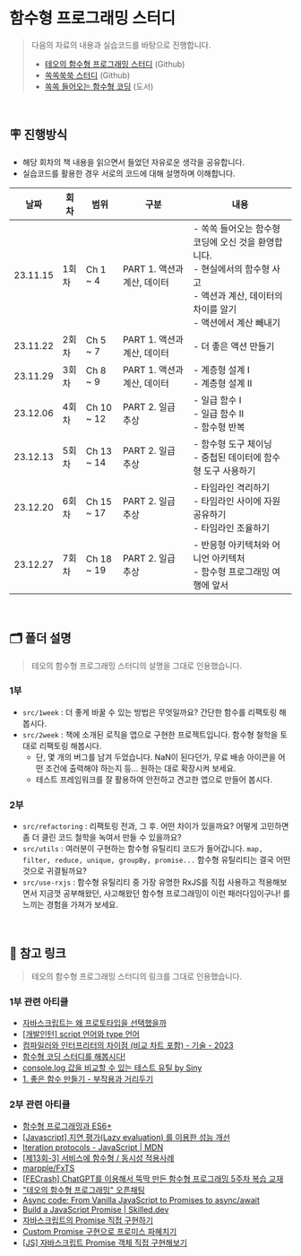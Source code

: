 # 함수형 프로그래밍 스터디

> 다음의 자료의 내용과 실습코드를 바탕으로 진행합니다.
> - [테오의 함수형 프로그래밍 스터디](https://github.com/pagers-org/FunctionalProgramming) (Github)
> - [쏙쏙쑥쑥 스터디](https://github.com/function-and-mountain/functional-coding-nutshell) (Github)
> - [쏙쏙 들어오는 함수형 코딩](https://www.yes24.com/Product/Goods/108748841) (도서)

<br />

## 🪧 진행방식

- 해당 회차의 책 내용을 읽으면서 들었던 자유로운 생각을 공유합니다.
- 실습코드를 활용한 경우 서로의 코드에 대해 설명하며 이해합니다.

|날짜|회차|범위|구분|내용|
|---|------|---|---|---|
|23.11.15|1회차|Ch 1 ~ 4|PART 1. 액션과 계산, 데이터|- 쏙쏙 들어오는 함수형 코딩에 오신 것을 환영합니다.<br />- 현실에서의 함수형 사고<br/>- 액션과 계산, 데이터의 차이를 알기<br />- 액션에서 계산 빼내기|
|23.11.22|2회차|Ch 5 ~ 7|PART 1. 액션과 계산, 데이터|- 더 좋은 액션 만들기|
|23.11.29|3회차|Ch 8 ~ 9|PART 1. 액션과 계산, 데이터|- 계층형 설계 I<br />- 계층형 설계 II|
|23.12.06|4회차|Ch 10 ~ 12|PART 2. 일급 추상|- 일급 함수 I<br />- 일급 함수 II<br />- 함수형 반복|
|23.12.13|5회차|Ch 13 ~ 14|PART 2. 일급 추상|- 함수형 도구 체이닝<br />- 중첩된 데이터에 함수형 도구 사용하기|
|23.12.20|6회차|Ch 15 ~ 17|PART 2. 일급 추상|- 타임라인 격리하기<br />- 타임라인 사이에 자원 공유하기<br />- 타임라인 조율하기|
|23.12.27|7회차|Ch 18 ~ 19|PART 2. 일급 추상|- 반응형 아키텍처와 어니언 아키텍처<br />- 함수형 프로그래밍 여행에 앞서|

<br />

## 🗂️ 폴더 설명

> 테오의 함수형 프로그래밍 스터디의 설명을 그대로 인용했습니다.

### 1부
- `src/1week` : 더 좋게 바꿀 수 있는 방법은 무엇일까요? 간단한 함수를 리팩토링 해봅시다.
- `src/2week` : 책에 소개된 로직을 앱으로 구현한 프로젝트입니다. 함수형 철학을 토대로 리팩토링 해봅시다.
  - 단, 몇 개의 버그를 남겨 두었습니다. NaN이 된다던가, 무료 배송 아이콘을 어떤 조건에 출력해야 하는지 등... 원하는 대로 확장시켜 보세요.
  - 테스트 프레임워크를 잘 활용하여 안전하고 견고한 앱으로 만들어 봅시다.

### 2부
- `src/refactoring` : 리팩토링 전과, 그 후. 어떤 차이가 있을까요? 어떻게 고민하면 좀 더 클린 코드 철학을 녹여서 만들 수 있을까요?
- `src/utils` : 여러분이 구현하는 함수형 유틸리티 코드가 들어갑니다. `map, filter, reduce, unique, groupBy, promise...` 함수형 유틸리티는 결국 어떤 것으로 귀결될까요?
- `src/use-rxjs` : 함수형 유틸리티 중 가장 유명한 RxJS를 직접 사용하고 적용해보면서 지금껏 공부해왔던, 사고해왔던 함수형 프로그래밍이 이런 패러다임이구나! 를 느끼는 경험을 가져가 보세요.

<br />

## 🔗 참고 링크
> 테오의 함수형 프로그래밍 스터디의 링크를 그대로 인용했습니다.

### 1부 관련 아티클
- [자바스크립트는 왜 프로토타입을 선택했을까](https://medium.com/@limsungmook/%EC%9E%90%EB%B0%94%EC%8A%A4%ED%81%AC%EB%A6%BD%ED%8A%B8%EB%8A%94-%EC%99%9C-%ED%94%84%EB%A1%9C%ED%86%A0%ED%83%80%EC%9E%85%EC%9D%84-%EC%84%A0%ED%83%9D%ED%96%88%EC%9D%84%EA%B9%8C-997f985adb42)
- [[개발인턴] script 언어와 type 언어](https://blog.barogo.io/%EA%B0%9C%EB%B0%9C%EC%9D%B8%ED%84%B4-script-%EC%96%B8%EC%96%B4%EC%99%80-type%EC%96%B8%EC%96%B4-96e037b35de0)
- [컴파일러와 인터프리터의 차이점 (비교 차트 포함) - 기술 - 2023](https://ko.surveillancepackages.com/difference-between-compiler-and-interpreter-2a62)
- [함수형 코딩 스터디를 해봅시다!](https://velog.io/@teo/functional-programming-study)
- [console.log 값을 비교할 수 있는 테스트 유틸 by Siny](https://github.com/solmin0302/FunctionalProgramming/pull/2/files#diff-b393fca7fe777ecd1f46de50b82777ae2402dc20a609c6ad4afe7744f8e350d2)
- [1. 좋은 함수 만들기 - 부작용과 거리두기](https://jojoldu.tistory.com/697)

### 2부 관련 아티클
- [함수형 프로그래밍과 ES6+](https://www.youtube.com/watch?v=4sO0aWTd3yc)
- [[Javascript] 지연 평가(Lazy evaluation) 를 이용한 성능 개선](https://armadillo-dev.github.io/javascript/whit-is-lazy-evaluation/)
- [Iteration protocols - JavaScript | MDN](https://developer.mozilla.org/ko/docs/Web/JavaScript/Reference/Iteration_protocols)
- [[제13회-3] 서비스에 함수형 / 동시성 적용사례](https://youtu.be/Y8d5P9M51xs)
- [marpple/FxTS](https://github.com/marpple/FxTS)
- [[FECrash] ChatGPT를 이용해서 뚝딱 만든 함수형 프로그래밍 5주차 복습 교재](https://velog.io/@teo/FECrash-ChatGPT%EB%A5%BC-%EC%9D%B4%EC%9A%A9%ED%95%B4%EC%84%[…]%B0%8D-5%EC%A3%BC%EC%B0%A8-%EB%B3%B5%EC%8A%B5-%EA%B5%90%EC%9E%AC)
- ["테오의 함수형 프로그래밍" 오픈채팅](https://open.kakao.com/o/gtb5620e)
- [Async code: From Vanilla JavaScript to Promises to async/await](https://medium.com/@linlinghao/async-code-from-vanilla-javascript-to-promises-to-async-await-fc440d9818dd)
- [Build a JavaScript Promise | Skilled.dev](https://skilled.dev/course/build-a-javascript-promise)
- [자바스크립트의 Promise 직접 구현하기](https://blog.hyunmin.dev/14)
- [Custom Promise 구현으로 프로미스 파혜치기](https://p-iknow.netlify.app/js/custom-promise)
- [[JS] 자바스크립트 Promise 객체 직접 구현해보기](https://velog.io/@turtle601/JS-%EC%9E%90%EB%B0%94%EC%8A%A4%ED%81%AC%EB%A6%BD%ED%8A%B8-Promise-%EA%B0%9D%EC%B2%B4-%EC%A7%81%EC%A0%91-%EA%B5%AC%ED%98%84%ED%95%B4%EB%B3%B4%EA%B8%B0)
